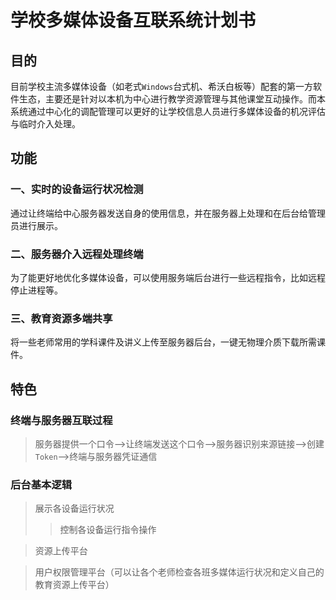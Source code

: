 # 学校多媒体设备互联系统计划书

## 目的

目前学校主流多媒体设备（如老式`Windows`台式机、希沃白板等）配套的第一方软件生态，主要还是针对以本机为中心进行教学资源管理与其他课堂互动操作。而本系统通过中心化的调配管理可以更好的让学校信息人员进行多媒体设备的机况评估与临时介入处理。

## 功能

### 一、实时的设备运行状况检测

通过让终端给中心服务器发送自身的使用信息，并在服务器上处理和在后台给管理员进行展示。

### 二、服务器介入远程处理终端

为了能更好地优化多媒体设备，可以使用服务端后台进行一些远程指令，比如远程停止进程等。

### 三、教育资源多端共享

将一些老师常用的学科课件及讲义上传至服务器后台，一键无物理介质下载所需课件。

## 特色

### 终端与服务器互联过程

>服务器提供一个口令-->让终端发送这个口令-->服务器识别来源链接-->创建`Token`-->终端与服务器凭证通信

### 后台基本逻辑

>展示各设备运行状况
>>控制各设备运行指令操作

>资源上传平台

>用户权限管理平台（可以让各个老师检查各班多媒体运行状况和定义自己的教育资源上传平台）